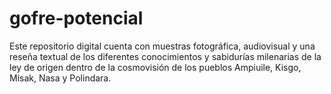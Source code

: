 # gofre-potencial
Este repositorio digital cuenta con muestras fotográfica, audiovisual y una reseña textual de los diferentes conocimientos y sabidurías milenarias de la ley de origen dentro de la cosmovisión de los pueblos Ampiuile, Kisgo, Misak, Nasa y Polindara.
